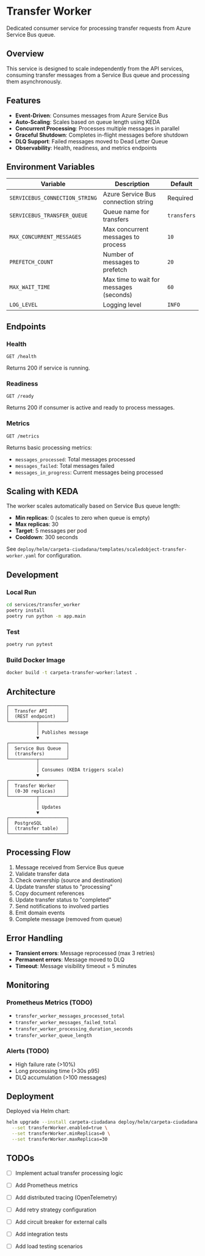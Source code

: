 # Transfer Worker

Dedicated consumer service for processing transfer requests from Azure Service Bus queue.

## Overview

This service is designed to scale independently from the API services, consuming transfer messages from a Service Bus queue and processing them asynchronously.

## Features

- **Event-Driven**: Consumes messages from Azure Service Bus
- **Auto-Scaling**: Scales based on queue length using KEDA
- **Concurrent Processing**: Processes multiple messages in parallel
- **Graceful Shutdown**: Completes in-flight messages before shutdown
- **DLQ Support**: Failed messages moved to Dead Letter Queue
- **Observability**: Health, readiness, and metrics endpoints

## Environment Variables

| Variable | Description | Default |
|----------|-------------|---------|
| `SERVICEBUS_CONNECTION_STRING` | Azure Service Bus connection string | Required |
| `SERVICEBUS_TRANSFER_QUEUE` | Queue name for transfers | `transfers` |
| `MAX_CONCURRENT_MESSAGES` | Max concurrent messages to process | `10` |
| `PREFETCH_COUNT` | Number of messages to prefetch | `20` |
| `MAX_WAIT_TIME` | Max time to wait for messages (seconds) | `60` |
| `LOG_LEVEL` | Logging level | `INFO` |

## Endpoints

### Health
```
GET /health
```
Returns 200 if service is running.

### Readiness
```
GET /ready
```
Returns 200 if consumer is active and ready to process messages.

### Metrics
```
GET /metrics
```
Returns basic processing metrics:
- `messages_processed`: Total messages processed
- `messages_failed`: Total messages failed
- `messages_in_progress`: Current messages being processed

## Scaling with KEDA

The worker scales automatically based on Service Bus queue length:

- **Min replicas**: 0 (scales to zero when queue is empty)
- **Max replicas**: 30
- **Target**: 5 messages per pod
- **Cooldown**: 300 seconds

See `deploy/helm/carpeta-ciudadana/templates/scaledobject-transfer-worker.yaml` for configuration.

## Development

### Local Run
```bash
cd services/transfer_worker
poetry install
poetry run python -m app.main
```

### Test
```bash
poetry run pytest
```

### Build Docker Image
```bash
docker build -t carpeta-transfer-worker:latest .
```

## Architecture

```
┌─────────────────────┐
│  Transfer API       │
│  (REST endpoint)    │
└──────────┬──────────┘
           │
           │ Publishes message
           ▼
┌─────────────────────┐
│  Service Bus Queue  │
│  (transfers)        │
└──────────┬──────────┘
           │
           │ Consumes (KEDA triggers scale)
           ▼
┌─────────────────────┐
│  Transfer Worker    │
│  (0-30 replicas)    │
└──────────┬──────────┘
           │
           │ Updates
           ▼
┌─────────────────────┐
│  PostgreSQL         │
│  (transfer table)   │
└─────────────────────┘
```

## Processing Flow

1. Message received from Service Bus queue
2. Validate transfer data
3. Check ownership (source and destination)
4. Update transfer status to "processing"
5. Copy document references
6. Update transfer status to "completed"
7. Send notifications to involved parties
8. Emit domain events
9. Complete message (removed from queue)

## Error Handling

- **Transient errors**: Message reprocessed (max 3 retries)
- **Permanent errors**: Message moved to DLQ
- **Timeout**: Message visibility timeout = 5 minutes

## Monitoring

### Prometheus Metrics (TODO)
- `transfer_worker_messages_processed_total`
- `transfer_worker_messages_failed_total`
- `transfer_worker_processing_duration_seconds`
- `transfer_worker_queue_length`

### Alerts (TODO)
- High failure rate (>10%)
- Long processing time (>30s p95)
- DLQ accumulation (>100 messages)

## Deployment

Deployed via Helm chart:
```bash
helm upgrade --install carpeta-ciudadana deploy/helm/carpeta-ciudadana \
  --set transferWorker.enabled=true \
  --set transferWorker.minReplicas=0 \
  --set transferWorker.maxReplicas=30
```

## TODOs

- [ ] Implement actual transfer processing logic
- [ ] Add Prometheus metrics
- [ ] Add distributed tracing (OpenTelemetry)
- [ ] Add retry strategy configuration
- [ ] Add circuit breaker for external calls
- [ ] Add integration tests
- [ ] Add load testing scenarios


